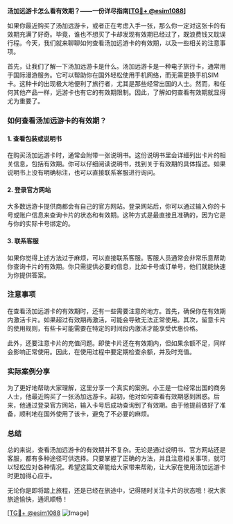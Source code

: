 **汤加远游卡怎么看有效期？——一份详尽指南[[TG💪+ @esim1088](https://t.me/s/esim1088)]**

如果你最近购买了汤加远游卡，或者正在考虑入手一张，那么你一定对这张卡的有效期充满了好奇。毕竟，谁也不想买了卡却发现有效期已经过了，既浪费钱又耽误行程。今天，我们就来聊聊如何查看汤加远游卡的有效期，以及一些相关的注意事项。

首先，让我们了解一下汤加远游卡是什么。汤加远游卡是一种电子旅行卡，通常用于国际漫游服务。它可以帮助你在国外轻松使用手机网络，而无需更换手机SIM卡。这种卡的出现极大地便利了旅行者，尤其是那些经常出国的人士。然而，和任何其他产品一样，远游卡也有它的有效期限制。因此，了解如何查看有效期就显得尤为重要了。

### 如何查看汤加远游卡的有效期？

#### 1. 查看包装或说明书

在购买汤加远游卡时，通常会附带一张说明书。这份说明书里会详细列出卡片的相关信息，包括有效期。你可以仔细阅读说明书，找到关于有效期的具体描述。如果说明书上没有明确标注，也可以直接联系客服进行询问。

#### 2. 登录官方网站

大多数远游卡提供商都会有自己的官方网站。登录网站后，你可以通过输入你的卡号或账户信息来查询卡片的状态和有效期。这种方式是最直接且准确的，因为它是与你的实际卡号绑定的。

#### 3. 联系客服

如果你觉得上述方法过于麻烦，可以直接联系客服。客服人员通常会非常乐意帮助你查询卡片的有效期。你只需提供必要的信息，比如卡号或订单号，他们就能快速为你提供答案。

### 注意事项

在查看汤加远游卡的有效期时，还有一些需要注意的地方。首先，确保你在有效期内激活卡片。如果超过有效期再激活，可能会导致无法正常使用。其次，留意卡片的使用规则，有些卡可能需要在特定的时间段内激活才能享受优惠价格。

此外，还要注意卡片的充值问题。即使卡片还在有效期内，但如果余额不足，同样会影响正常使用。因此，在使用过程中要定期检查余额，并及时充值。

### 实际案例分享

为了更好地帮助大家理解，这里分享一个真实的案例。小王是一位经常出国的商务人士，他最近购买了一张汤加远游卡。起初，他对如何查看有效期感到困惑。后来，他通过登录官方网站，输入卡号后成功查询到了有效期。由于他提前做好了准备，顺利地在国外使用了该卡，避免了不必要的麻烦。

### 总结

总的来说，查看汤加远游卡的有效期并不复杂。无论是通过说明书、官方网站还是客服，都有多种途径可供选择。只要掌握了正确的方法，并且注意相关事项，就可以轻松应对各种情况。希望这篇文章能给大家带来帮助，让大家在使用汤加远游卡时更加得心应手。

无论你是即将踏上旅程，还是已经在旅途中，记得随时关注卡片的状态哦！祝大家旅途愉快，通讯顺畅！

[[TG💪+ @esim1088](https://t.me/s/esim1088) ![Image](https://i.postimg.cc/4NQfJmqS/Snipaste-2025-05-13-00-14-12.png)]